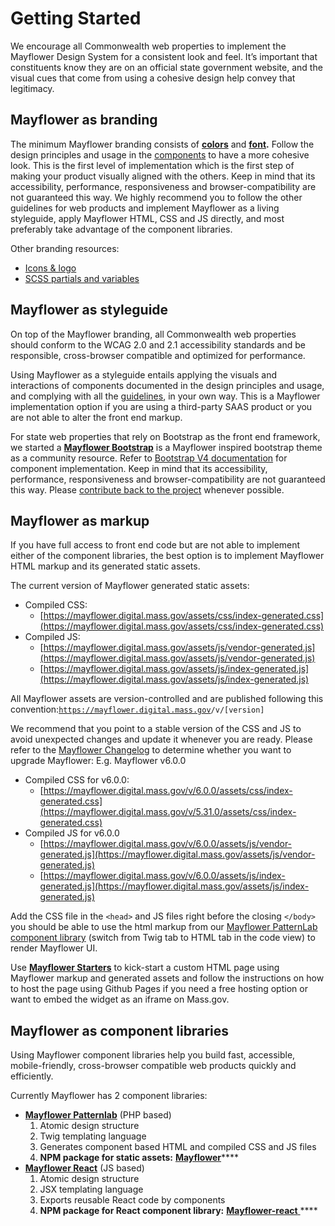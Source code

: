 # Getting Started

We encourage all Commonwealth web properties to implement the Mayflower Design System for a consistent look and feel. It’s important that constituents know they are on an official state government website, and the visual cues that come from using a cohesive design help convey that legitimacy.

## Mayflower as branding

The minimum Mayflower branding consists of [**colors**](../style/color.md) and [**font**](../style/typography.md)**.** Follow the design principles and usage in the [components](../components/) to have a more cohesive look. This is the first level of implementation which is the first step of making your product visually aligned with the others. Keep in mind that its accessibility, performance, responsiveness and browser-compatibility are not guaranteed this way. We highly recommend you to follow the other guidelines for web products and implement Mayflower as a living styleguide, apply Mayflower HTML, CSS and JS directly, and most preferably take advantage of the component libraries.

Other branding resources:

* [Icons & logo](https://github.com/massgov/mayflower/tree/develop/assets/images)
* [SCSS partials and variables](https://github.com/massgov/mayflower/tree/develop/assets/scss)

## Mayflower as styleguide

On top of the Mayflower branding, all Commonwealth web properties should conform to the WCAG 2.0 and 2.1 accessibility standards and be responsible, cross-browser compatible and optimized for performance. 

Using Mayflower as a styleguide entails applying the visuals and interactions of components documented in the design principles and usage, and complying with all the [guidelines](../guidelines/), in your own way. This is a Mayflower implementation option if you are using a third-party SAAS product or you are not able to alter the front end markup. 

For state web properties that rely on Bootstrap as the front end framework, we started a [**Mayflower Bootstrap**](mayflower-bootstrap.md) is a Mayflower inspired bootstrap theme as a community resource. Refer to [Bootstrap V4 documentation](http://getbootstrap.com/docs/4.1/components/alerts/) for component implementation. Keep in mind that its accessibility, performance, responsiveness and browser-compatibility are not guaranteed this way. Please [contribute back to the project](https://github.com/massgov/mayflower-bootstrap) whenever possible. 

## Mayflower as markup

If you have full access to front end code but are not able to implement either of the component libraries, the best option is to implement Mayflower HTML markup and its generated static assets.

The current version of Mayflower generated static assets:

* Compiled CSS:
  * [https://mayflower.digital.mass.gov/assets/css/index-generated.css](https://mayflower.digital.mass.gov/assets/css/index-generated.css)
* Compiled JS:
  * [https://mayflower.digital.mass.gov/assets/js/vendor-generated.js](https://mayflower.digital.mass.gov/assets/js/vendor-generated.js)
  * [https://mayflower.digital.mass.gov/assets/js/index-generated.js](https://mayflower.digital.mass.gov/assets/js/index-generated.js)

All Mayflower assets are version-controlled and are published following this convention:[`https://mayflower.digital.mass.gov`](https://mayflower.digital.mass.gov/)`/v/[version]`

We recommend that you point to a stable version of the CSS and JS to avoid unexpected changes and update it whenever you are ready. Please refer to the [Mayflower Changelog](https://github.com/massgov/mayflower/blob/develop/CHANGELOG.md) to determine whether you want to upgrade Mayflower:  E.g. Mayflower v6.0.0

* Compiled CSS for v6.0.0:
  * [https://mayflower.digital.mass.gov/v/6.0.0/assets/css/index-generated.css](https://mayflower.digital.mass.gov/v/5.31.0/assets/css/index-generated.css)
* Compiled JS for v6.0.0
  * [https://mayflower.digital.mass.gov/v/6.0.0/assets/js/vendor-generated.js](https://mayflower.digital.mass.gov/assets/js/vendor-generated.js)
  * [https://mayflower.digital.mass.gov/v/6.0.0/assets/js/index-generated.js](https://mayflower.digital.mass.gov/assets/js/index-generated.js)

Add the CSS file in the `<head>` and JS files right before the closing `</body>` you should be able to use the html markup from our [Mayflower PatternLab component library](https://mayflower.digital.mass.gov/?view=c) \(switch from Twig tab to HTML tab in the code view\) to render Mayflower UI.

Use [**Mayflower Starters**](mayflower-starters.md) to kick-start a custom HTML page using Mayflower markup and generated assets and follow the instructions on how to host the page using Github Pages if you need a free hosting option or want to embed the widget as an iframe on Mass.gov.

## Mayflower as component libraries

Using Mayflower component libraries help you build fast, accessible, mobile-friendly, cross-browser compatible web products quickly and efficiently.

Currently Mayflower has 2 component libraries:

* [**Mayflower Patternlab**](mayflower-patternlab.md) \(PHP based\)
  1. Atomic design structure
  2. Twig templating language
  3. Generates component based HTML and compiled CSS and JS files
  4. **NPM package for static assets:** [**Mayflower**](https://www.npmjs.com/package/@massds/mayflower)\*\*\*\*
* [**Mayflower React**](mayflower-react.md) \(JS based\)
  1. Atomic design structure
  2. JSX templating language
  3. Exports reusable React code by components
  4. **NPM package for React component library:** [**Mayflower-react** ](https://www.npmjs.com/package/@massds/mayflower-react)\*\*\*\*



